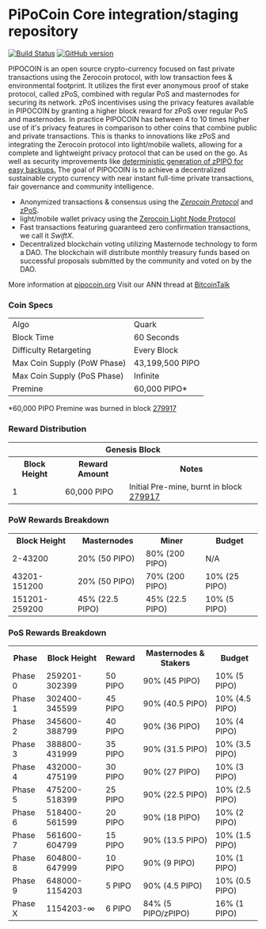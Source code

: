 PiPoCoin Core integration/staging repository
=====================================

[![Build Status](https://travis-ci.org/pipo-project/PiPo-coin.svg?branch=master)](https://travis-ci.org/pipo-project/PiPo-coin) [![GitHub version](https://badge.fury.io/gh/PIPOCOIN-Project%2FPIPOCOIN.svg)](https://badge.fury.io/gh/PIPOCOIN-Project%2FPIPOCOIN)

PIPOCOIN is an open source crypto-currency focused on fast private transactions using the Zerocoin protocol, with low transaction fees & environmental footprint.  It utilizes the first ever anonymous proof of stake protocol, called zPoS, combined with regular PoS and masternodes for securing its network. zPoS incentivises using the privacy features available in PIPOCOIN by granting a higher block reward for zPoS over regular PoS and masternodes. In practice PIPOCOIN has between 4 to 10 times higher use of it's privacy features in comparison to other coins that combine public and private transactions. This is thanks to innovations like zPoS and integrating the Zerocoin protocol into light/mobile wallets, allowing for a complete and lightweight privacy protocol that can be used on the go. As well as security improvements like [deterministic generation of zPIPO for easy backups.](https://www.reddit.com/r/pipocoin/comments/8gbjf7/how_to_use_deterministic_zerocoin_generation/)
The goal of PIPOCOIN is to achieve a decentralized sustainable crypto currency with near instant full-time private transactions, fair governance and community intelligence.
- Anonymized transactions & consensus using the [_Zerocoin Protocol_](http://www.pipo.project/zpipo) and [zPoS](https://pipocoin.org/zpos/).
- light/mobile wallet privacy using the [Zerocoin Light Node Protocol](https://pipocoin.org/wp-content/uploads/2018/11/Zerocoin_Light_Node_Protocol.pdf)
- Fast transactions featuring guaranteed zero confirmation transactions, we call it _SwiftX_.
- Decentralized blockchain voting utilizing Masternode technology to form a DAO. The blockchain will distribute monthly treasury funds based on successful proposals submitted by the community and voted on by the DAO.

More information at [pipocoin.org](http://www.pipo.project) Visit our ANN thread at [BitcoinTalk](http://www.bitcointalk.org/index.php?topic=1262920)

### Coin Specs
<table>
<tr><td>Algo</td><td>Quark</td></tr>
<tr><td>Block Time</td><td>60 Seconds</td></tr>
<tr><td>Difficulty Retargeting</td><td>Every Block</td></tr>
<tr><td>Max Coin Supply (PoW Phase)</td><td>43,199,500 PIPO</td></tr>
<tr><td>Max Coin Supply (PoS Phase)</td><td>Infinite</td></tr>
<tr><td>Premine</td><td>60,000 PIPO*</td></tr>
</table>

*60,000 PIPO Premine was burned in block [279917](http://www.presstab.pw/phpexplorer/PIPOCOIN/block.php?blockhash=206d9cfe859798a0b0898ab00d7300be94de0f5469bb446cecb41c3e173a57e0)

### Reward Distribution

<table>
<th colspan=4>Genesis Block</th>
<tr><th>Block Height</th><th>Reward Amount</th><th>Notes</th></tr>
<tr><td>1</td><td>60,000 PIPO</td><td>Initial Pre-mine, burnt in block <a href="http://www.presstab.pw/phpexplorer/PIPOCOIN/block.php?blockhash=206d9cfe859798a0b0898ab00d7300be94de0f5469bb446cecb41c3e173a57e0">279917</a></td></tr>
</table>

### PoW Rewards Breakdown

<table>
<th>Block Height</th><th>Masternodes</th><th>Miner</th><th>Budget</th>
<tr><td>2-43200</td><td>20% (50 PIPO)</td><td>80% (200 PIPO)</td><td>N/A</td></tr>
<tr><td>43201-151200</td><td>20% (50 PIPO)</td><td>70% (200 PIPO)</td><td>10% (25 PIPO)</td></tr>
<tr><td>151201-259200</td><td>45% (22.5 PIPO)</td><td>45% (22.5 PIPO)</td><td>10% (5 PIPO)</td></tr>
</table>

### PoS Rewards Breakdown

<table>
<th>Phase</th><th>Block Height</th><th>Reward</th><th>Masternodes & Stakers</th><th>Budget</th>
<tr><td>Phase 0</td><td>259201-302399</td><td>50 PIPO</td><td>90% (45 PIPO)</td><td>10% (5 PIPO)</td></tr>
<tr><td>Phase 1</td><td>302400-345599</td><td>45 PIPO</td><td>90% (40.5 PIPO)</td><td>10% (4.5 PIPO)</td></tr>
<tr><td>Phase 2</td><td>345600-388799</td><td>40 PIPO</td><td>90% (36 PIPO)</td><td>10% (4 PIPO)</td></tr>
<tr><td>Phase 3</td><td>388800-431999</td><td>35 PIPO</td><td>90% (31.5 PIPO)</td><td>10% (3.5 PIPO)</td></tr>
<tr><td>Phase 4</td><td>432000-475199</td><td>30 PIPO</td><td>90% (27 PIPO)</td><td>10% (3 PIPO)</td></tr>
<tr><td>Phase 5</td><td>475200-518399</td><td>25 PIPO</td><td>90% (22.5 PIPO)</td><td>10% (2.5 PIPO)</td></tr>
<tr><td>Phase 6</td><td>518400-561599</td><td>20 PIPO</td><td>90% (18 PIPO)</td><td>10% (2 PIPO)</td></tr>
<tr><td>Phase 7</td><td>561600-604799</td><td>15 PIPO</td><td>90% (13.5 PIPO)</td><td>10% (1.5 PIPO)</td></tr>
<tr><td>Phase 8</td><td>604800-647999</td><td>10 PIPO</td><td>90% (9 PIPO)</td><td>10% (1 PIPO)</td></tr>
<tr><td>Phase 9</td><td>648000-1154203</td><td>5 PIPO</td><td>90% (4.5 PIPO)</td><td>10% (0.5 PIPO)</td></tr>
<tr><td>Phase X</td><td>1154203-∞</td><td>6 PIPO</td><td>84% (5 PIPO/zPIPO)</td><td>16% (1 PIPO)</td></tr>
</table>
